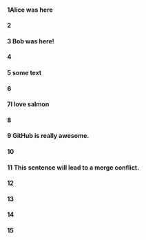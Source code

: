 #### 1Alice was here
#### 2
#### 3 Bob was here!
#### 4
#### 5 some text
#### 6
#### 7I love salmon
#### 8
#### 9 GitHub is really awesome.
#### 10
#### 11 This sentence will lead to a merge conflict.
#### 12
#### 13
#### 14
#### 15
